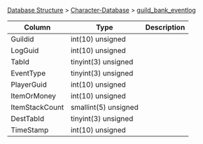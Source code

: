 [Database Structure](Database-Structure) > [Character-Database](Character-Database) > [guild_bank_eventlog](guild_bank_eventlog)

Column | Type | Description
--- | --- | ---
Guildid | int(10) unsigned | 
LogGuid | int(10) unsigned | 
TabId | tinyint(3) unsigned | 
EventType | tinyint(3) unsigned | 
PlayerGuid | int(10) unsigned | 
ItemOrMoney | int(10) unsigned | 
ItemStackCount | smallint(5) unsigned | 
DestTabId | tinyint(3) unsigned | 
TimeStamp | int(10) unsigned | 
